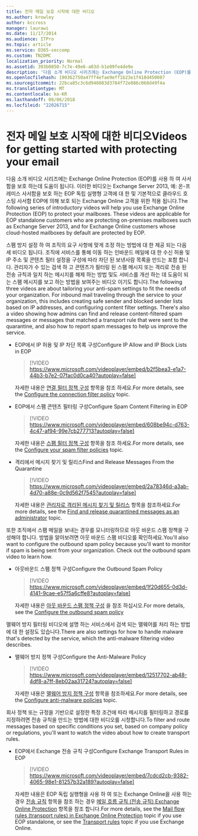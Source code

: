 ```yaml
---
title: 전자 메일 보호 시작에 대한 비디오
ms.author: krowley
author: kccross
manager: laurawi
ms.date: 11/17/2014
ms.audience: ITPro
ms.topic: article
ms.service: O365-seccomp
ms.custom: TN2DMC
localization_priority: Normal
ms.assetid: 393b0050-7c7e-49e6-a03d-b1e09fe4de9e
description: '다음 소개 비디오 시리즈에는 Exchange Online Protection (EOP)를 사용 하 여 사서함을 보호 하는데 도움이 됩니다. 이러한 비디오는 Exchange Server 2013, 예: 온-프레미스 사서함을 보호 하는 EOP 독립 실행형 고객에 대 한 및 기본적으로 클라우드 호스팅 사서함 EOP에 의해 보호 되는 Exchange Online 고객을 위한 적용 됩니다.'
ms.openlocfilehash: 190362750a47ff4efae9eff1b23e1f418d450087
ms.sourcegitcommit: 22bca85c3c6d946083d3784f72e886c068d49f4a
ms.translationtype: MT
ms.contentlocale: ko-KR
ms.lasthandoff: 08/06/2018
ms.locfileid: "22026715"
---
```

# <a name="videos-for-getting-started-with-protecting-your-email"></a><span data-ttu-id="e06ba-104">전자 메일 보호 시작에 대한 비디오</span><span class="sxs-lookup"><span data-stu-id="e06ba-104">Videos for getting started with protecting your email</span></span>

<span data-ttu-id="e06ba-p102">다음 소개 비디오 시리즈에는 Exchange Online Protection (EOP)를 사용 하 여 사서함을 보호 하는데 도움이 됩니다. 이러한 비디오는 Exchange Server 2013, 예: 온-프레미스 사서함을 보호 하는 EOP 독립 실행형 고객에 대 한 및 기본적으로 클라우드 호스팅 사서함 EOP에 의해 보호 되는 Exchange Online 고객을 위한 적용 됩니다.</span><span class="sxs-lookup"><span data-stu-id="e06ba-p102">The following series of introductory videos will help you use Exchange Online Protection (EOP) to protect your mailboxes. These videos are applicable for EOP standalone customers who are protecting on-premises mailboxes such as Exchange Server 2013, and for Exchange Online customers whose cloud-hosted mailboxes by default are protected by EOP.</span></span> 
  
<span data-ttu-id="e06ba-p103">스팸 방지 설정 하 여 조직의 요구 사항에 맞게 조정 하는 방법에 대 한 제공 되는 다음 세 비디오 됩니다. 조직에 서비스를 통해 이동 하는 인바운드 메일에 대 한 수신 허용 및 IP 주소 및 콘텐츠 필터 설정을 구성에 따라 차단 된 보낸사람 목록을 만드는 포함 합니다. 관리자가 수 있는 검색 하 고 콘텐츠가 필터링 된 스팸 메시지 또는 격리로 전송 된 전송 규칙과 일치 하는 메시지를 해제 하는 방법 및도 서비스를 개선 하는 데 도움이 되는 스팸 메시지를 보고 하는 방법을 보여주는 비디오 이기도 합니다.</span><span class="sxs-lookup"><span data-stu-id="e06ba-p103">The following three videos are about tailoring your anti-spam settings to fit the needs of your organization. For inbound mail traveling through the service to your organization, this includes creating safe sender and blocked sender lists based on IP addresses, and configuring content filter settings. There's also a video showing how admins can find and release content-filtered spam messages or messages that matched a transport rule that were sent to the quarantine, and also how to report spam messages to help us improve the service.</span></span>
  
- <span data-ttu-id="e06ba-110">EOP에서 IP 허용 및 IP 차단 목록 구성</span><span class="sxs-lookup"><span data-stu-id="e06ba-110">Configure IP Allow and IP Block Lists in EOP</span></span>
    > [!VIDEO https://www.microsoft.com/videoplayer/embed/b2f5bea3-e1a7-44b3-b7e2-07fac0d0ca40?autoplay=false]
  
    <span data-ttu-id="e06ba-111">자세한 내용은 [연결 필터 정책 구성](configure-the-connection-filter-policy.md) 항목을 참조 하세요.</span><span class="sxs-lookup"><span data-stu-id="e06ba-111">For more details, see the [Configure the connection filter policy](configure-the-connection-filter-policy.md) topic.</span></span> 
    
- <span data-ttu-id="e06ba-112">EOP에서 스팸 콘텐츠 필터링 구성</span><span class="sxs-lookup"><span data-stu-id="e06ba-112">Configure Spam Content Filtering in EOP</span></span>
    > [!VIDEO https://www.microsoft.com/videoplayer/embed/608be94c-d763-4c47-af94-99e7cb277713?autoplay=false]
  
    <span data-ttu-id="e06ba-113">자세한 내용은 [스팸 필터 정책 구성](configure-your-spam-filter-policies.md) 항목을 참조 하세요.</span><span class="sxs-lookup"><span data-stu-id="e06ba-113">For more details, see the [Configure your spam filter policies](configure-your-spam-filter-policies.md) topic.</span></span> 
    
- <span data-ttu-id="e06ba-114">격리에서 메시지 찾기 및 릴리스</span><span class="sxs-lookup"><span data-stu-id="e06ba-114">Find and Release Messages From the Quarantine</span></span>
    > [!VIDEO https://www.microsoft.com/videoplayer/embed/2a78346d-a3ab-4d70-a88e-0c9d562f7545?autoplay=false]
  
    <span data-ttu-id="e06ba-115">자세한 내용은 [관리자로 격리된 메시지 찾기 및 릴리스](find-and-release-quarantined-messages-as-an-administrator.md) 항목을 참조하세요.</span><span class="sxs-lookup"><span data-stu-id="e06ba-115">For more details, see the [Find and release quarantined messages as an administrator](find-and-release-quarantined-messages-as-an-administrator.md) topic.</span></span> 
    
<span data-ttu-id="e06ba-p104">또한 조직에서 스팸 메일을 보내는 경우를 모니터링하므로 아웃 바운드 스팸 정책을 구성해야 합니다. 방법을 알아보려면 아웃 바운드 스팸 비디오를 확인하세요.</span><span class="sxs-lookup"><span data-stu-id="e06ba-p104">You'll also want to configure the outbound spam policy because you'll want to monitor if spam is being sent from your organization. Check out the outbound spam video to learn how.</span></span>
  
- <span data-ttu-id="e06ba-118">아웃바운드 스팸 정책 구성</span><span class="sxs-lookup"><span data-stu-id="e06ba-118">Configure the Outbound Spam Policy</span></span>
    > [!VIDEO https://www.microsoft.com/videoplayer/embed/1f20d655-0d3d-4141-9cae-e57f5a6cffe8?autoplay=false]
  
    <span data-ttu-id="e06ba-119">자세한 내용은 [아웃 바운드 스팸 정책 구성](configure-the-outbound-spam-policy.md) 을 참조 하십시오.</span><span class="sxs-lookup"><span data-stu-id="e06ba-119">For more details, see the [Configure the outbound spam policy](configure-the-outbound-spam-policy.md)</span></span>
    
<span data-ttu-id="e06ba-120">맬웨어 방지 필터링 비디오에 설명 하는 서비스에서 검색 되는 맬웨어를 처리 하는 방법에 대 한 설정도 있습니다.</span><span class="sxs-lookup"><span data-stu-id="e06ba-120">There are also settings for how to handle malware that's detected by the service, which the anti-malware filtering video describes.</span></span>
  
- <span data-ttu-id="e06ba-121">맬웨어 방지 정책 구성</span><span class="sxs-lookup"><span data-stu-id="e06ba-121">Configure the Anti-Malware Policy</span></span>
    > [!VIDEO https://www.microsoft.com/videoplayer/embed/12517702-ab48-4df8-a7ff-8eb02aa31724?autoplay=false]
  
    <span data-ttu-id="e06ba-122">자세한 내용은 [맬웨어 방지 정책 구성](configure-anti-malware-policies.md) 항목을 참조하세요.</span><span class="sxs-lookup"><span data-stu-id="e06ba-122">For more details, see the [Configure anti-malware policies](configure-anti-malware-policies.md) topic.</span></span> 
    
<span data-ttu-id="e06ba-123">회사 정책 또는 규정을 기반으로 설정한 특정 조건에 따라 메시지를 필터링하고 경로를 지정하려면 전송 규칙을 만드는 방법에 대한 비디오를 시청합니다.</span><span class="sxs-lookup"><span data-stu-id="e06ba-123">To filter and route messages based on specific conditions you set, based on company policy or regulations, you'll want to watch the video about how to create transport rules.</span></span>
  
- <span data-ttu-id="e06ba-124">EOP에서 Exchange 전송 규칙 구성</span><span class="sxs-lookup"><span data-stu-id="e06ba-124">Configure Exchange Transport Rules in EOP</span></span>
    > [!VIDEO https://www.microsoft.com/videoplayer/embed/7cdcd2cb-9382-4065-98e1-81257b32a189?autoplay=false]
  
    <span data-ttu-id="e06ba-125">자세한 내용은 EOP 독립 실행형을 사용 하 여 또는 Exchange Online을 사용 하는 경우 [전송 규칙](http://technet.microsoft.com/library/743bd525-0ca2-426d-b76c-b4a052bc8886.aspx) 항목을 참조 하는 경우 [메일 흐름 규칙 (전송 규칙) Exchange Online Protection](eop/mail-flow-rules-transport-rules-0.md) 항목을 참조 합니다.</span><span class="sxs-lookup"><span data-stu-id="e06ba-125">For more details, see the [Mail flow rules (transport rules) in Exchange Online Protection](eop/mail-flow-rules-transport-rules-0.md) topic if you use EOP standalone, or see the [Transport rules](http://technet.microsoft.com/library/743bd525-0ca2-426d-b76c-b4a052bc8886.aspx) topic if you use Exchange Online.</span></span> 
    

